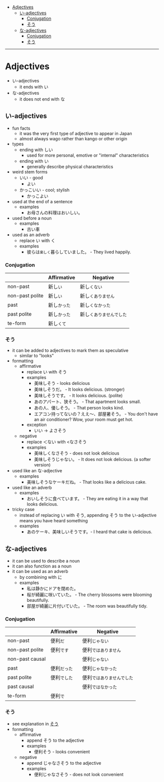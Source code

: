 - [Adjectives](#adjectives)
  * [い-adjectives](#%E3%81%84-adjectives)
    + [Conjugation](#conjugation)
    + [そう](#%E3%81%9D%E3%81%86)
  * [な-adjectives](#%E3%81%AA-adjectives)
    + [Conjugation](#conjugation-1)
    + [そう](#%E3%81%9D%E3%81%86-1)
___

# Adjectives

- い-adjectives
  * it ends with い
- な-adjectives
  * it does not end with な

## い-adjectives

- fun facts
  * it was the very first type of adjective to appear in Japan
  * almost always wago rather than kango or other origin
- types
  * ending with しい
    + used for more personal, emotive or "internal" characteristics
  * ending with い
    + generally describe physical characteristics
- weird stem forms
  * いい - good
    + よい
  * かっこいい - cool; stylish
    + かっこよい
- used at the end of a sentence
  * examples
    + お母さんの料理はおいしい。
- used before a noun
  * examples
    + 古い車
- used as an adverb
  * replace い with く
  * examples
    + 彼らは`楽しく`暮らしていました。 - They lived happily.

### Conjugation

|                 | Affirmative  | Negative                 |
| ---             | ---          | ---                      |
| non-past        | 新し`い`     | 新し`くない`             |
| non-past polite | 新し`い`     | 新し`くありません`　     |
| past            | 新し`かった` | 新し`くなかった`         |
| past polite     | 新し`かった` | 新し`くありませんでした` |
| te-form         | 新し`くて`   |                          |

### そう

- it can be added to adjectives to mark them as speculative
  * similar to "looks"
- formatting
  * affirmative
    + replace い with そう
    + examples
      + 美味しそう - looks delicious
      + 美味しそうだ。 - It looks delicious. (stronger)
      + 美味しそうです。 - It looks delicious. (polite)
      + あのアパート、狭そう。 - That apartment looks small.
      + あの人、優しそう。 - That person looks kind.
      + エアコン持ってないの？ええ〜、部屋暑そう。 - You don't have an air
        conditioner? Wow, your room must get hot.
    + exception
      + いい -> よさそう
  * negative
    + replace ＜ない with <なさそう
    + examples
      + 美味しくなさそう - does not look delicious
      + 美味しそうじゃない。 - It does not look delicious. (a softer version)
- used like an な-adjective
  * examples
    + 美味しそうなケーキだね。 - That looks like a delicious cake.
- used like an adverb
  * examples
    + おいしそうに食べています。 - They are eating it in a way that looks
      delicious.
- tricky case
  * instead of replacing い with そう, appending そう to the い-adjective means
    you have heard something
  * examples
    + あのケーキ、美味しいそうです。- I heard that cake is delicious.

## な-adjectives

- it can be used to describe a noun
- it can also function as a noun
- it can be used as an adverb
  * by combining with に
  * examples
    + 私は静かにドアを閉めた。
    + 桜が綺麗に咲いていた。 - The cherry blossoms were blooming beautifully.
    + 部屋が綺麗に片付いていた。 - The room was beautifully tidy.

### Conjugation

|                 | Affirmative  | Negative                   |
| ---             | ---          | ---                        |
| non-past        | 便利`だ`     | 便利`じゃない`             |
| non-past polite | 便利`です`   | 便利`ではありません`       |
| non-past causal |              | 便利`じゃない`             |
| past            | 便利`だった` | 便利`じゃなかった`         |
| past polite     | 便利`でした` | 便利`ではありませんでした` |
| past causal     |              | 便利`ではなかった`         |
| te-form         | 便利`で`     |                            |

### そう

- see explanation in [そう](#%E3%81%9D%E3%81%86)
- formatting
  * affirmative
    + append そう to the adjective
    + examples
      + 便利そう - looks convenient
  * negative
    + append じゃなさそう to the adjective
    + examples
      + 便利じゃなさそう - does not look convenient


